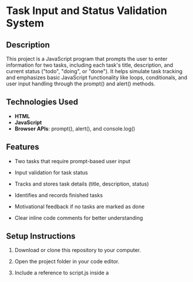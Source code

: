 # Task Input and Status Validation System

## Description

This project is a JavaScript program that prompts the user to enter information for two tasks, including each task's title, description, and current status ("todo", "doing", or "done"). It helps simulate task tracking and emphasizes basic JavaScript functionality like loops, conditionals, and user input handling through the prompt() and alert() methods.

## Technologies Used

 - **HTML**
 - **JavaScript**
 - **Browser APIs**: prompt(), alert(), and console.log()

## Features

 - Two tasks that require prompt-based user input

 - Input validation for task status

 - Tracks and stores task details (title, description, status)

 - Identifies and records finished tasks

 - Motivational feedback if no tasks are marked as done

 - Clear inline code comments for better understanding

## Setup Instructions

1. Download or clone this repository to your computer.

2. Open the project folder in your code editor.

3. Include a reference to script.js inside a <script> tag in an index.html file.

4. In script.js, add the JavaScript code.

5. 





  



